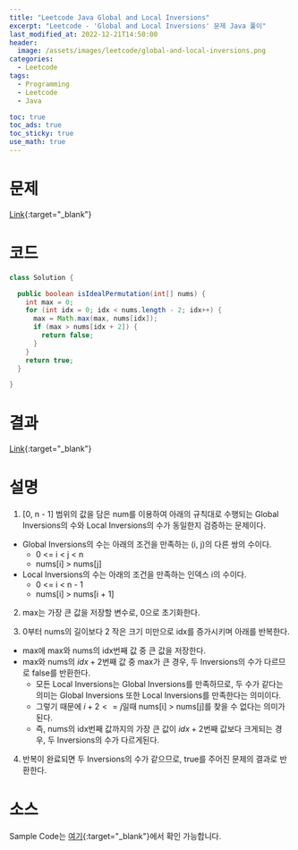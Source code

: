 ```yaml
---
title: "Leetcode Java Global and Local Inversions"
excerpt: "Leetcode - 'Global and Local Inversions' 문제 Java 풀이"
last_modified_at: 2022-12-21T14:50:00
header:
  image: /assets/images/leetcode/global-and-local-inversions.png
categories:
  - Leetcode
tags:
  - Programming
  - Leetcode
  - Java

toc: true
toc_ads: true
toc_sticky: true
use_math: true
---
```

# 문제
[Link](https://leetcode.com/problems/global-and-local-inversions){:target="_blank"}

# 코드
```java
class Solution {

  public boolean isIdealPermutation(int[] nums) {
    int max = 0;
    for (int idx = 0; idx < nums.length - 2; idx++) {
      max = Math.max(max, nums[idx]);
      if (max > nums[idx + 2]) {
        return false;
      }
    }
    return true;
  }

}
```

# 결과
[Link](https://leetcode.com/problems/global-and-local-inversions/submissions/863035832/){:target="_blank"}

# 설명
1. [0, n - 1] 범위의 값을 담은 num를 이용하여 아래의 규칙대로 수행되는 Global Inversions의 수와 Local Inversions의 수가 동일한지 검증하는 문제이다.
- Global Inversions의 수는 아래의 조건을 만족하는 (i, j)의 다른 쌍의 수이다.
  - 0 <= i < j < n
  - nums[i] > nums[j]
- Local Inversions의 수는 아래의 조건을 만족하는 인덱스 i의 수이다.
  - 0 <= i < n - 1
  - nums[i] > nums[i + 1]

2. max는 가장 큰 값을 저장할 변수로, 0으로 초기화한다.

3. 0부터 nums의 길이보다 2 작은 크기 미만으로 idx를 증가시키며 아래를 반복한다.
- max에 max와 nums의 idx번째 값 중 큰 값을 저장한다.
- max와 nums의 $idx + 2$번째 값 중 max가 큰 경우, 두 Inversions의 수가 다르므로 false를 반환한다.
  - 모든 Local Inversions는 Global Inversions를 만족하므로, 두 수가 같다는 의미는 Global Inversions 또한 Local Inversions를 만족한다는 의미이다.
  - 그렇기 때문에 $i + 2 <= j$일때 nums[i] > nums[j]를 찾을 수 없다는 의미가 된다.
  - 즉, nums의 idx번째 값까지의 가장 큰 값이 $idx + 2$번째 값보다 크게되는 경우, 두 Inversions의 수가 다르게된다.

4. 반복이 완료되면 두 Inversions의 수가 같으므로, true를 주어진 문제의 결과로 반환한다.

# 소스
Sample Code는 [여기](https://github.com/GracefulSoul/leetcode/blob/master/src/main/java/gracefulsoul/problems/GlobalAndLocalInversions.java){:target="_blank"}에서 확인 가능합니다.